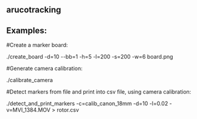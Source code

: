 ## arucotracking


## Examples:

#Create a marker board:

./create_board -d=10 --bb=1 -h=5 -l=200 -s=200 -w=6 board.png


#Generate camera calibration:

./calibrate_camera


#Detect markers from file and print into csv file, using camera calibration:

./detect_and_print_markers -c=calib_canon_18mm -d=10 -l=0.02 -v=MVI_1384.MOV > rotor.csv
